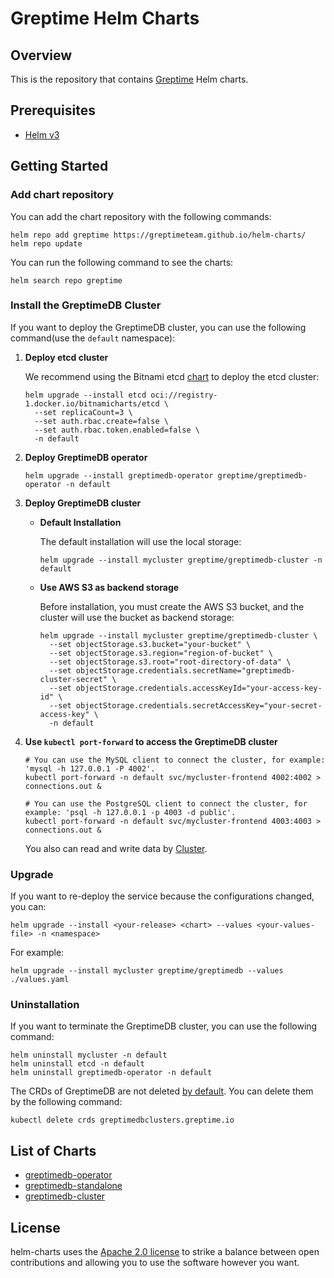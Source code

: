 # Greptime Helm Charts

## Overview

This is the repository that contains [Greptime](https://greptime.com/) Helm charts.

## Prerequisites

- [Helm v3](https://helm.sh/docs/intro/install/)

## Getting Started

### Add chart repository

You can add the chart repository with the following commands:

```console
helm repo add greptime https://greptimeteam.github.io/helm-charts/
helm repo update
```

You can run the following command to see the charts:

```console
helm search repo greptime
```

### Install the GreptimeDB Cluster

If you want to deploy the GreptimeDB cluster, you can use the following command(use the `default` namespace):

1. **Deploy etcd cluster**

   We recommend using the Bitnami etcd [chart](https://github.com/bitnami/charts/blob/main/bitnami/etcd/README.md) to deploy the etcd cluster:

   ```console
   helm upgrade --install etcd oci://registry-1.docker.io/bitnamicharts/etcd \
     --set replicaCount=3 \
     --set auth.rbac.create=false \
     --set auth.rbac.token.enabled=false \
     -n default
   ```

2. **Deploy GreptimeDB operator**

   ```console
   helm upgrade --install greptimedb-operator greptime/greptimedb-operator -n default
   ```

3. **Deploy GreptimeDB cluster**

   - **Default Installation**

     The default installation will use the local storage:
     
     ```console
     helm upgrade --install mycluster greptime/greptimedb-cluster -n default
     ```

   - **Use AWS S3 as backend storage**

     Before installation, you must create the AWS S3 bucket, and the cluster will use the bucket as backend storage:
     
     ```console
     helm upgrade --install mycluster greptime/greptimedb-cluster \
       --set objectStorage.s3.bucket="your-bucket" \
       --set objectStorage.s3.region="region-of-bucket" \
       --set objectStorage.s3.root="root-directory-of-data" \
       --set objectStorage.credentials.secretName="greptimedb-cluster-secret" \
       --set objectStorage.credentials.accessKeyId="your-access-key-id" \
       --set objectStorage.credentials.secretAccessKey="your-secret-access-key" \
       -n default
     ```

4. **Use `kubectl port-forward` to access the GreptimeDB cluster**

   ```console
   # You can use the MySQL client to connect the cluster, for example: 'mysql -h 127.0.0.1 -P 4002'.
   kubectl port-forward -n default svc/mycluster-frontend 4002:4002 > connections.out &
   
   # You can use the PostgreSQL client to connect the cluster, for example: 'psql -h 127.0.0.1 -p 4003 -d public'.
   kubectl port-forward -n default svc/mycluster-frontend 4003:4003 > connections.out &
   ```

   You also can read and write data by [Cluster](https://docs.greptime.com/user-guide/cluster).

### Upgrade

If you want to re-deploy the service because the configurations changed, you can:

```console
helm upgrade --install <your-release> <chart> --values <your-values-file> -n <namespace>
```

For example:

```console
helm upgrade --install mycluster greptime/greptimedb --values ./values.yaml
```

### Uninstallation

If you want to terminate the GreptimeDB cluster, you can use the following command:

```console
helm uninstall mycluster -n default
helm uninstall etcd -n default
helm uninstall greptimedb-operator -n default
```

The CRDs of GreptimeDB are not deleted [by default](https://helm.sh/docs/topics/charts/#limitations-on-crds). You can delete them by the following command:

```console
kubectl delete crds greptimedbclusters.greptime.io
```

## List of Charts

- [greptimedb-operator](./charts/greptimedb-operator/README.md)
- [greptimedb-standalone](./charts/greptimedb-standalone/README.md)
- [greptimedb-cluster](./charts/greptimedb-cluster/README.md)

## License

helm-charts uses the [Apache 2.0 license](./LICENSE) to strike a balance between open contributions and allowing you to use the software however you want.
